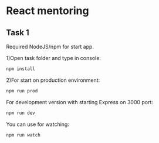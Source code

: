 # React mentoring

## Task 1

Required NodeJS/npm for start app.

1)Open task folder and type in console:
```sh
npm install
```
2)For start on production environment:
```sh
npm run prod
```
For development version with starting Express on 3000 port:
```sh
npm run dev
```

You can use for watching:
```sh
npm run watch
```
